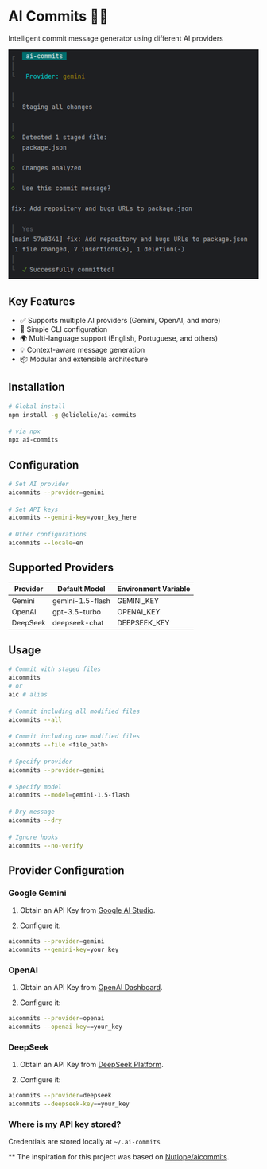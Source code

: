 # AI Commits 🤖📝

Intelligent commit message generator using different AI providers

<div>
  <div>
    <img src=".github/screenshot.png" alt="AI-Commits"/>
  </div>
</div>

## Key Features
- ✅ Supports multiple AI providers (Gemini, OpenAI, and more)
- 🔧 Simple CLI configuration
- 🌍 Multi-language support (English, Portuguese, and others)
- 💡 Context-aware message generation
- 📦 Modular and extensible architecture

## Installation

```bash
# Global install
npm install -g @elielelie/ai-commits

# via npx
npx ai-commits
```

## Configuration

```bash
# Set AI provider
aicommits --provider=gemini

# Set API keys
aicommits --gemini-key=your_key_here

# Other configurations
aicommits --locale=en

```

## Supported Providers

| Provider	       | Default Model	       | Environment Variable |
|-----------------|----------------------|----------------------|
| Gemini	         | gemini-1.5-flash	 | GEMINI_KEY           |
| OpenAI	         | gpt-3.5-turbo	       | OPENAI_KEY           |
| DeepSeek	 | deepseek-chat	       | DEEPSEEK_KEY   |

## Usage

```bash
# Commit with staged files
aicommits
# or 
aic # alias

# Commit including all modified files
aicommits --all

# Commit including one modified files
aicommits --file <file_path>

# Specify provider
aicommits --provider=gemini

# Specify model
aicommits --model=gemini-1.5-flash

# Dry message
aicommits --dry

# Ignore hooks
aicommits --no-verify

```

## Provider Configuration

### Google Gemini

1. Obtain an API Key from [Google AI Studio](https://aistudio.google.com/).

2. Configure it:

```bash
aicommits --provider=gemini
aicommits --gemini-key=your_key
```

### OpenAI

1. Obtain an API Key from [OpenAI Dashboard](https://platform.openai.com/).

2. Configure it:

```bash
aicommits --provider=openai
aicommits --openai-key==your_key
```

### DeepSeek

1. Obtain an API Key from [DeepSeek Platform](https://platform.deepseek.com/).

2. Configure it:

```bash
aicommits --provider=deepseek
aicommits --deepseek-key==your_key
```
 
### Where is my API key stored?

Credentials are stored locally at ```~/.ai-commits```


** The inspiration for this project was based on [Nutlope/aicommits](https://github.com/Nutlope/aicommits).